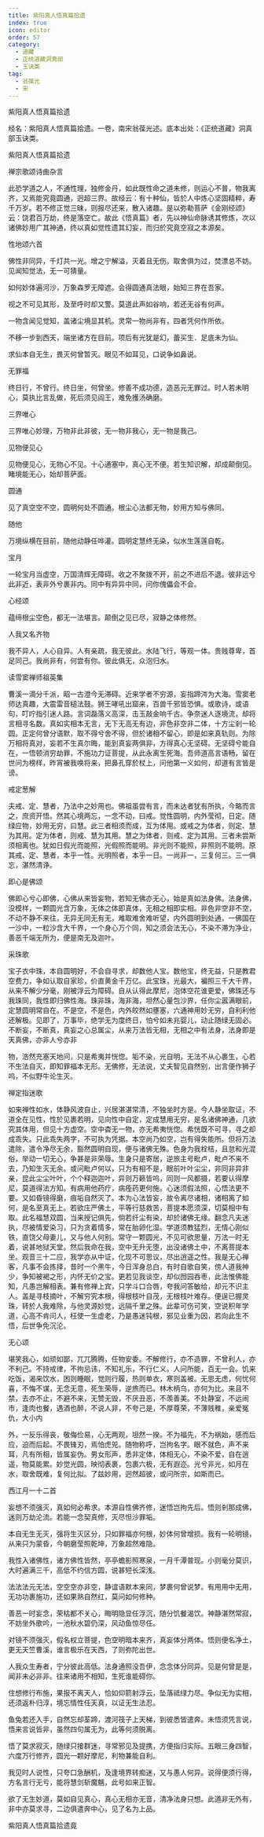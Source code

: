 ```yaml
---
title: 紫阳真人悟真篇拾遗
index: true
icon: editor
order: 57
category:
  - 道藏
  - 正统道藏洞真部
  - 玉诀类
tag:
  - 翁葆光
  - 宋
---
```


紫阳真人悟真篇拾遗  

经名：紫阳真人悟真篇拾遗。一卷，南宋翁葆光述。底本出处：《正统道藏》洞真部玉诀类。  

紫阳真人悟真篇拾遗  

禅宗歌颂诗曲杂言  

此恐学道之人，不通性理，独修金丹，如此既性命之道未修，则运心不普，物我离齐，又焉能究竟圆通，迥超三界。故经云：有十种仙，皆於人中炼心坚固精粹，寿千万岁。若不修正觉三昧，则报尽还来，散入诸趣。是以弥勒菩萨《金刚经颂》云：饶君百万劫，终是落空亡。故此《悟真篇》者，先以神仙命脉诱其修炼，次以诸佛妙用广其神通，终以真如觉性遗其幻妄，而归於究竟空寂之本源矣。  

性地颂六首  

佛性非同异，千灯共一光。增之宁解溢，灭着且无伤。取舍俱为过，焚漂总不妨。见闻知觉法，无一可猜量。  

如何妙体遍河沙，万象森罗无障遮。会得圆通真法眼，始知三界在吾家。  

视之不可见其形，及至呼时却又警。莫道此声如谷响，若还无谷有何声。  

一物含闻见觉知，盖诸尘境显其机。灵常一物尚非有，四者凭何作所依。  

不移一步到西天，端坐诸方在目前。项后有光犹是幻，蕾买生．足底未为仙。  

求仙本自无生，畏灭何曾暂灭。眼见不如耳见，口说争如鼻说。  

无罪福  

终日行，不曾行。终日坐，何曾坐。修善不成功德，造恶元无罪过。时人若未明心，莫执比言乱做，死后须见阎王，难免擭汤确磨。  

三界唯心  

三界唯心妙理，万物非此非彼，无一物非我心，无一物是我己。  

见物便见心  

见物便见心，无物心不见。十心通塞中，真心无不便。若生知识解，却成颠倒见。睹境能无心，始却菩萨面。  

圆通  

见了真空空不空，圆明何处不圆通。根尘心法都无物，妙用方知与佛同。  

随他  

万境纵横在目前，随他动静任哗灌。圆明定慧终无染，似水生莲莲自乾。  

宝月  

一轮宝月当虚空，万国清辉无障碍。收之不聚拨不开，前之不进后不退。彼非远兮此非近，表非外兮裹非内。同中有异异中同，问你傀儡会不会。  

心经颂  

蕴缔根尘空色，都无一法堪言。颠倒之见已尽，寂静之体修然。  

人我又名齐物  

我不异人，人心自异。人有亲疏，我无彼此。水陆飞行，等观一体。贵贱尊卑，首足同己。我尚非有，何尝有你。彼此俱无，众泡归水。  

读雪窦禅师祖英集  

曹溪一滴分千派，昭一古澄今无滞碍。近来学者不穷源，妄指蹄涔为大海。雪窦老师达真趣，大震雷音槌法鼓。狮王哮吼出窟来，百兽千邪皆恐惧。或歌诗，或语句，叮咛指引迷人路。言词磊落义高深，击玉敲金响千古。争奈迷人逐境流，却将言相寻名数。真如实相本无言，无下无高无有边，非色非空非二体，十方尘剎一轮圆。正定何曾分语默，取不得兮舍不得，但於诸相不留心，即是如来真轨则。为除万相将真对，妄若不生真尔晦，能到真妄两俱非，方得真心无坚碍。无坚碍兮能自在，一悟顿消穷劫罪，不施功力证菩提，从此永离生死海。吾师道高言语畅，留在世问为榜样，昨宵被我唤将来，把鼻孔穿於杖上，问他第一义如何，却道有言皆是谤。  

戒定葱解  

夫戒、定、慧者，乃法中之妙用也。佛祖虽尝有言，而未达者犹有所执，今略而言之，庶资开悟。然其心境两忘，一念不动，曰戒。觉性圆明，内外莹彻，日定。随绿应物，妙用无穷，曰慧。此三者相须而成，互为体用。或戒之为体者，则定、慧为其用。定为体者，则戒、慧为其用。慧之为体者，则戒、定为其用。三者未尝斯须相离也。犹如日假光而能照，光假照而能明。非光则不能照，非照则不能明。原其戒、定、慧者，本乎一性。光明照者，本乎一日。一尚非一，三复何三。三一俱忘，湛然清诤。  

即心是佛颂  

佛即心兮心即佛，心佛从来皆妄物，若知无佛亦无心，始是真如法身佛。法身佛，没模样，一颗圆光含万象，无体之体即真体，无相之相即实相。非色非空非不空，不动不静不来往，无异无同无有无，难取难舍难听望，内外圆明到处通，一佛国在一沙中，一粒沙含大千界，一个身心万个同，知之须会法无心，不染不滞为净业，善恶千端无所为，便是南无及迦叶。  

采珠歌  

宝子衣中珠，本自圆明好，不会自寻求，却数他人宝。数他宝，终无益，只是教君空费力，争如认取自家珍，价直黄金千万亿。此宝珠，光最大，褊照三千大千界，从来不解少分毫，刚被浮云为障碍。自从认得此摩尼，泡体空花谁更爱，佛珠还与我珠同，我性即归佛性海。珠非珠，海非海，坦然心量包沙界，任你尘嚣满眼前，定慧圆明常自在。不是空，不是色，内外皎然如壅塞，六通神用妙无穷，自利利他还解极。见即了，万事毕，绝学无为度终日，怕兮如未兆婴儿，动止随绿无固必。不断妄，不断真，真妄之心总属尘，从来万法皆无相，无相之中有法身，法身即是天真佛，亦非人兮亦非  

物，浩然充塞天地问，只是希夷并恍惚。垢不染，光自明，无法不从心裹生，心若不生法自灭，即知罪福本无形。无佛修，无法说，丈夫智见自然别，出言便作狮子呜，不似野牛论生灭。  

禅定指迷歌  

如来禅性如水，体静风波自止，兴居湛湛常清，不独坐时方是。今人静坐取证，不道全在见性，性於见裹若明，见向性中自定，定成慧用无穷，是名诸佛神通，几欲究其体用，但见十方虚空。空中杳无一物，亦无希夷恍惚。希恍既不可寻，寻之却成乖失。只此乖失两字，不可执为凭据。本空尚乃如空，岂有得失能所。但将万法遣除，遣令净尽无余，豁然圆明自现，便与诸佛无殊。色身为我栓桔，且怠和光混俗，举动一切无心，争甚是非荣辱。生身只是寄居，逆旅主号毗卢，毗卢不来不去，乃知生灭无余。或问毗卢何以，只为有相不是，眼前叶叶尘尘，非同非异非亲，昆此尘尘叶叶，个个释迦迦叶，异则万籁皆呜，同则一风都摄，若要认得摩尼，莫道得法方知。有病用他药疗，病痊药更何施。心迷须假法照，心悟法更不要。又如昏镜得磨，痕垢自然灭了。本为心法皆妄，故令离尽诸相，诸相离了如何，是名至真无上。若欲庄严佛土，平等行慈救苦，菩提本愿须深，切莫相中有取。此名福慧双圆，当来授记俱先，倘若纤尘有染，却於诸佛无缘。翻念凡夫迷执，尽被情爱染习，只为贪着情多，常在胎卵化湿。学道须教猛烈，无情心刚似铁，直饶父母妻儿，又与他人何别。常守一颗圆光，不见可欲思量，万法一时无着，说甚地狱天堂。然后我命在我，空中无升无堕，出没诸佛土中，不离菩提本坐。观音三十二应，我学亦从中证，化现不可思议，尽出逍遥之性。我是无心禅客，凡事不会拣择，昔时一个黑牛，今日浑身总白，有时自歌自笑，傍人道我神少，争知被褐之形，内怀无价之宝。更若见我谈空，却似囫园吞枣，此法惟佛能知，凡愚岂解相表。兼有修禅上宾，只学斗口合唇，夸我问答敏给，却元不识主人。盖是寻枝摘叶，不解穷究本根，得根枝叶自茂，无根枝叶难存。便逞已握灵珠，转於人我难除，与他灵源妙觉，远隔千里之殊。此辈可伤可笑，空说积年学道，心高不肯问人，枉使一生虚老，乃是愚迷钝根，邪见业重为因，若向此生不悟，后世争免沉沦。  

无心颂  

堪笑我心，如顽如鄙，兀兀腾腾，任物安委。不解修行，亦不造罪，不曾利人，亦不利己。不持戒律，不拘忌讳，不知礼乐，不行仁义。人问所能，百无一会。饥来吃饭，渴来饮水，困则睡眠，觉则行履，热则单衣，寒则盖被。无思无虑，何忧何喜，不悔不谋，无念无意，死生荣辱，逆旅而已。林木柄乌，亦何为比。来且不禁，去亦不止，不避不来，无赞无毁，不厌丑恶，不羡善美。不处静室，不远闹市，逢肉也餐，遇酒也醉，不说人非，不夸己是，不厚尊荣，不薄贱稚，亲爱冤仇，大小内  

外，一反乐得丧，敬侮俭易，心无两观，坦然一揆。不为福先，不为祸始，感而后应，迫而后起。不畏锋刃，焉怕虎兕。随物称呼，岂拘名字。眼不就色，声不来耳，凡有所相，皆属妄伪。男女形声，悉非定体，体相无心，不染不爱，自在逍遥，物莫能累。妙觉光圆，映彻表裹，包裹六极，无有遐迩。光兮非光，如月在水，取舍既难，复何比拟。了兹妙用，迥然超彼，或问所宗，如斯而已。  

西江月一十二首  

妄想不须强灭，真如何必希求。本源自性佛齐修，迷悟岂拘先后。悟则剎那成佛，迷则万劫沦流。若能一念契真修，灭尽怛沙罪垢。  

本自无生无灭，强将生灭区分，只如罪福亦何根，妙体何曾增损。我有一轮明镜，从来只为蒙昏，今朝磨莹照乾坤，万象超然难隐。  

我性入诸佛性，诸方佛性皆然，亭亭蟾影照寒泉，一月千潭普现。小则毫分莫识，大时遍满三千，高低不约信方圆，说甚短长深浅。  

法法法元无法，空空空亦非空，静谊语默本来同，梦裹何曾说梦。有用用中无用，无功功裹施功，还如果熟自然红，莫问如何修种。  

善恶一时妄念，荣枯都不关心，晦明隐显任浮沉，随分饥餐渴饮。神静湛然常寂，不妨坐外歌吟，一池秋水碧仍深，风动鱼惊尽任。  

对镜不须强灭，假名权立菩提，色空明暗本来齐，真妄体分两体。悟则便名净土，更无天竺曹溪，谁言极乐在天西，了则弥陀出世。  

人我众生寿者，宁分彼此高低。法身通照没吾伊，念念体分同异。见是何曾是是，闻非未必非非。往来诸用不相知，生死谁能碍你。  

住想修行布施，果报不离天人，恰如仰箭射浮云，坠落祗绿力尽。争似无为实相，还须返朴归淳，境忘情性任天真，以证无生法忍。  

鱼兔若还入手，自然忘却荃蹄，渡河筏子上天梯，到彼悉皆遣奔。未悟须凭言说，悟来言说皆非，虽然四句属无为，此等何须脱离。  

悟了莫求寂灭，随绿只接群迷，寻常邪见及提携，方便指归实际。五眼三身四智，六度万行修齐，圆光一颗好摩尼，利物兼能自利。  

我见时人说性，只夸口急酬机，及逢境界转痴迷，又与愚人何异。说得便须行得，方名言行无亏，能将慧剑斩魔魑，此号如来正智。  

欲了无生妙道，莫如自见真心，真心无相亦无音，清净法身只想。此道非无外有，非中亦莫求寻，二边俱遣奔中心，见了名为上品。  

紫阳真人悟真篇拾遗竟  
